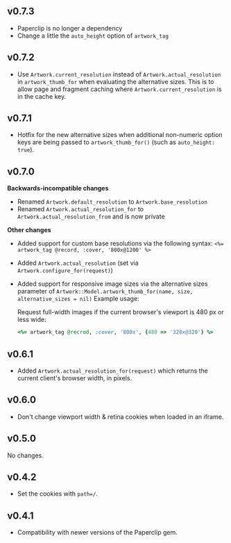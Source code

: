 ## v0.7.3

- Paperclip is no longer a dependency
- Change a little the `auto_height` option of `artwork_tag`

## v0.7.2

- Use `Artwork.current_resolution` instead of `Artwork.actual_resolution` in
  `artwork_thumb_for` when evaluating the alternative sizes. This is to allow
  page and fragment caching where `Artwork.current_resolution` is in the cache
  key.

## v0.7.1

- Hotfix for the new alternative sizes when additional non-numeric option keys
  are being passed to `artwork_thumb_for()` (such as `auto_height: true`).

## v0.7.0

**Backwards-incompatible changes**

- Renamed `Artwork.default_resolution` to `Artwork.base_resolution`
- Renamed `Artwork.actual_resolution_for` to `Artwork.actual_resolution_from`
  and is now private

**Other changes**

- Added support for custom base resolutions via the following syntax:
  `<%= artwork_tag @record, :cover, '800x@1200' %>`
- Added `Artwork.actual_resolution` (set via `Artwork.configure_for(request)`)
- Added support for responsive image sizes via the alternative sizes parameter
  of `Artwork::Model.artwork_thumb_for(name, size, alternative_sizes = nil)`
  Example usage:

    Request full-width images if the current browser's viewport is 480 px or
    less wide:

    ```ruby
    <%= artwork_tag @recrod, :cover, '800x', {480 => '320x@320'} %>
    ```

## v0.6.1

- Added `Artwork.actual_resolution_for(request)` which returns the current
  client's browser width, in pixels.

## v0.6.0

- Don't change viewport width & retina cookies when loaded in an iframe.

## v0.5.0

No changes.

## v0.4.2

- Set the cookies with `path=/`.

## v0.4.1

- Compatibility with newer versions of the Paperclip gem.
